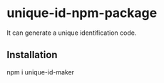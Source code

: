 # unique-id-npm-package
It can generate a unique identification code.
## Installation
npm i unique-id-maker
